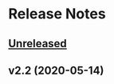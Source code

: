 # Release Notes

## [Unreleased](https://github.com/laravel/forge-sdk/compare/v2.2...master)


## v2.2 (2020-05-14)
